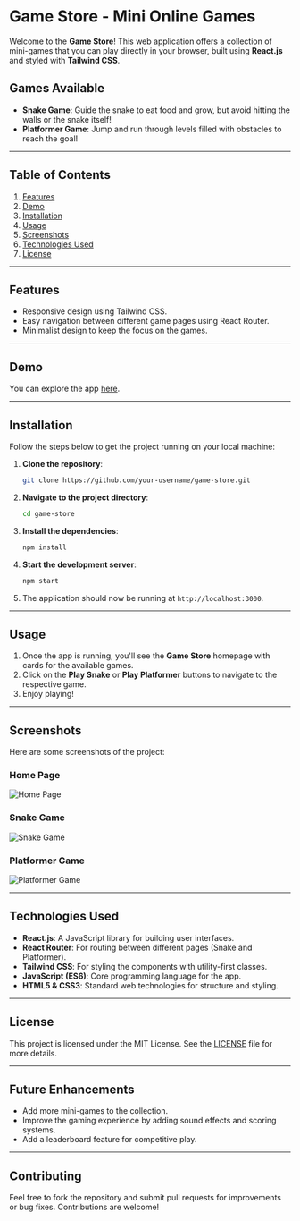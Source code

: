 # Game Store - Mini Online Games

Welcome to the **Game Store**! This web application offers a collection of mini-games that you can play directly in your browser, built using **React.js** and styled with **Tailwind CSS**. 

## Games Available

- **Snake Game**: Guide the snake to eat food and grow, but avoid hitting the walls or the snake itself!
- **Platformer Game**: Jump and run through levels filled with obstacles to reach the goal!

---

## Table of Contents
1. [Features](#features)
2. [Demo](#demo)
3. [Installation](#installation)
4. [Usage](#usage)
5. [Screenshots](#screenshots)
6. [Technologies Used](#technologies-used)
7. [License](#license)

---

## Features

- Responsive design using Tailwind CSS.
- Easy navigation between different game pages using React Router.
- Minimalist design to keep the focus on the games.

---

## Demo

You can explore the app [here](https://your-demo-link.com).

---

## Installation

Follow the steps below to get the project running on your local machine:

1. **Clone the repository**:
    ```bash
    git clone https://github.com/your-username/game-store.git
    ```

2. **Navigate to the project directory**:
    ```bash
    cd game-store
    ```

3. **Install the dependencies**:
    ```bash
    npm install
    ```

4. **Start the development server**:
    ```bash
    npm start
    ```

5. The application should now be running at `http://localhost:3000`.

---

## Usage

1. Once the app is running, you'll see the **Game Store** homepage with cards for the available games.
2. Click on the **Play Snake** or **Play Platformer** buttons to navigate to the respective game.
3. Enjoy playing!

---

## Screenshots

Here are some screenshots of the project:

### Home Page
![Home Page](https://via.placeholder.com/800x400.png?text=Game+Store+Home+Page)

### Snake Game
![Snake Game](https://via.placeholder.com/800x400.png?text=Snake+Game+Screenshot)

### Platformer Game
![Platformer Game](https://via.placeholder.com/800x400.png?text=Platformer+Game+Screenshot)

---

## Technologies Used

- **React.js**: A JavaScript library for building user interfaces.
- **React Router**: For routing between different pages (Snake and Platformer).
- **Tailwind CSS**: For styling the components with utility-first classes.
- **JavaScript (ES6)**: Core programming language for the app.
- **HTML5 & CSS3**: Standard web technologies for structure and styling.

---

## License

This project is licensed under the MIT License. See the [LICENSE](LICENSE) file for more details.

---

## Future Enhancements

- Add more mini-games to the collection.
- Improve the gaming experience by adding sound effects and scoring systems.
- Add a leaderboard feature for competitive play.

---

## Contributing

Feel free to fork the repository and submit pull requests for improvements or bug fixes. Contributions are welcome!
